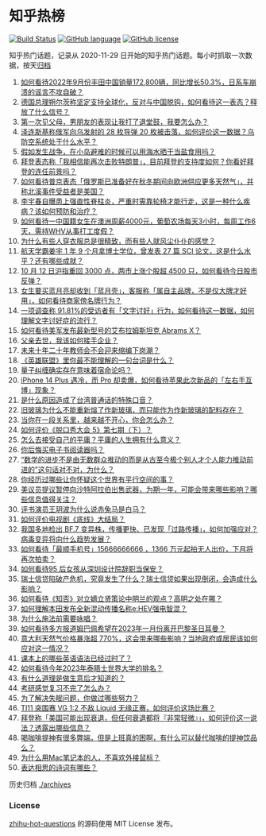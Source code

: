 # 知乎热榜
[![Build Status](https://github.com/ToWeLong/zhihu-hot-questions/workflows/CI/badge.svg)](https://github.com/ToWeLong/zhihu-hot-questions/actions)
[![GitHub language](https://img.shields.io/badge/language-golang-orange.svg)](https://golang.org/)
[![GitHub license](https://img.shields.io/github/license/ToWeLong/zhihu-hot-questions)](https://github.com/ToWeLong/zhihu-hot-questions/blob/main/LICENSE)

知乎热门话题，记录从 2020-11-29 日开始的知乎热门话题。每小时抓取一次数据，按天[归档](./archives)

<!-- BEGIN -->

1. [如何看待2022年9月份丰田中国销量172,800辆，同比增长50.3%，日系车崩溃的谣言不攻自破？](https://www.zhihu.com/question/558724608)
1. [德国总理朔尔茨称坚定支持全球化，反对与中国脱钩，如何看待这一表态？释放了什么信号？](https://www.zhihu.com/question/558791710)
1. [第一次见父母，男朋友的表现让我打了退堂鼓，我要怎么办？](https://www.zhihu.com/question/554034364)
1. [泽连斯基称俄军向乌发射的 28 枚导弹 20 枚被击落，如何评价这一数据？乌防空系统处于什么水平？](https://www.zhihu.com/question/558880777)
1. [假如发生战争，在小岛避难的时候可以用海水晒干当盐食用吗？](https://www.zhihu.com/question/555638242)
1. [拜登表态称「我相信能再次击败特朗普」，目前拜登的支持度如何？你看好拜登的连任前景吗？](https://www.zhihu.com/question/558830824)
1. [如何看待普京表态「俄罗斯已准备好在秋冬期间向欧洲供应更多天然气」，并称北溪事件受益者是美国？](https://www.zhihu.com/question/558983094)
1. [李宇春自曝患上强直性脊柱炎，严重时需靠轮椅才能行走，这是一种什么疾病？该如何预防和治疗？](https://www.zhihu.com/question/558971534)
1. [如何看待一中国籍女生在澳洲周薪4000元，葡萄农场每天3小时，每周工作6天，需持WHV从事打工度假？](https://www.zhihu.com/question/558816269)
1. [为什么有些人穿衣服总是很精致，而有些人就风尘仆仆的感觉？](https://www.zhihu.com/question/27016323)
1. [航天学霸姜宇 1 年 9 个月拿博士学位，曾发表 27 篇 SCI 论文，这是什么水平？还有哪些成就？](https://www.zhihu.com/question/558794172)
1. [10 月 12 日沪指重回 3000 点，两市上涨个股超 4500 只，如何看待今日股市反弹？](https://www.zhihu.com/question/558889600)
1. [女生要买蓝月亮却收到「蓝月壳」，客服称「属自主品牌，不是仅大牌才好用」，如何看待商家傍名牌行为？](https://www.zhihu.com/question/558853532)
1. [一项调查称 91.81%的受访者有「文字讨好」行为，如何看待这一数据，如何理解文字讨好症的流行？](https://www.zhihu.com/question/558877310)
1. [如何看待美军发布最新型号的艾布拉姆斯坦克 Abrams X？](https://www.zhihu.com/question/558435080)
1. [父亲去世，我该如何接手企业？](https://www.zhihu.com/question/558758783)
1. [未来十年二十年教师会不会迎来缩编下岗潮？](https://www.zhihu.com/question/557594658)
1. [《英雄联盟》里你最不能理解的一句台词是什么？](https://www.zhihu.com/question/420264870)
1. [量子纠缠确实存在意味着宿命论吗？](https://www.zhihu.com/question/557949184)
1. [iPhone 14 Plus 遇冷，而 Pro 却卖爆，如何看待苹果此次新品的「左右手互博」现象？](https://www.zhihu.com/question/558611647)
1. [是什么原因造成了台湾普通话的特殊口音？](https://www.zhihu.com/question/21506480)
1. [旧玻璃为什么不能重新熔了作新玻璃，而只能作为作新玻璃的配料存在？](https://www.zhihu.com/question/554085292)
1. [当你在一段关系里，越来越不开心，你会怎么办？](https://www.zhihu.com/question/558966468)
1. [如何评价《脱口秀大会 5》第七期（下）？](https://www.zhihu.com/question/558982653)
1. [怎么去接受自己的平庸？平庸的人生拥有什么意义？](https://www.zhihu.com/question/558698275)
1. [你后悔买电子书阅读器吗？](https://www.zhihu.com/question/300173600)
1. [“数学的进步不是由无数群众推动的而是从古至今极个别人才个人能力推动前进的”这句话对不对，为什么？](https://www.zhihu.com/question/555028139)
1. [你经历过哪些让你怀疑这个世界有平行空间的事？](https://www.zhihu.com/question/282959950)
1. [美议员提议暂停向沙特阿拉伯出售武器，为期一年，可能会带来哪些影响？哪些信息值得关注？](https://www.zhihu.com/question/558963313)
1. [评书演员王玥波为什么说赤兔马是白马？](https://www.zhihu.com/question/497272463)
1. [如何评价电视剧《底线》大结局？](https://www.zhihu.com/question/558725187)
1. [我国多地检出 BF.7 变异株，传播更快、已发现「过路传播」，如何加强应对？病毒变异将向什么趋势发展？](https://www.zhihu.com/question/558737367)
1. [如何看待「最顺手机号」15666666666 ，1366 万元起拍无人出价，下月将再次拍卖？](https://www.zhihu.com/question/558664793)
1. [如何看待95 后女孩从深圳设计院辞职当保安？](https://www.zhihu.com/question/558469906)
1. [瑞士信贷陷破产危机，究竟发生了什么？瑞士信贷如果出现倒闭，会造成什么影响？](https://www.zhihu.com/question/558794597)
1. [如何看待《知否》对立嫡立贤策论中明兰的观点？高明之处在哪？](https://www.zhihu.com/question/310274586)
1. [如何理解本田发布全新混动传播名称e:HEV强电智混？](https://www.zhihu.com/question/558499463)
1. [为什么施法前需要咏唱？](https://www.zhihu.com/question/544157757)
1. [如何看待多方报道姆巴佩希望在2023年一月份离开巴黎圣日耳曼？](https://www.zhihu.com/question/558783030)
1. [意大利天然气价格暴涨超 770%，这会带来哪些影响？当地政府或居民该如何应对这一情况？](https://www.zhihu.com/question/558972104)
1. [课本上的哪些英语语法已经过时了？](https://www.zhihu.com/question/27037537)
1. [如何看待今年2023年泰晤士世界大学的排名？](https://www.zhihu.com/question/484266405)
1. [有什么道理是做生意后才知道的？](https://www.zhihu.com/question/318085423)
1. [考研感觉复习不完了怎么办？](https://www.zhihu.com/question/349740016)
1. [为了解决失眠问题，你做过哪些努力？](https://www.zhihu.com/question/558523700)
1. [TI11 突围赛 VG 1:2 不敌 Liquid 无缘正赛，如何评价这场比赛？](https://www.zhihu.com/question/558916874)
1. [拜登称「美国可能出现衰退，但任何衰退都将『非常轻微』」，如何评价这一说法？透露出哪些信息？](https://www.zhihu.com/question/558853889)
1. [喝咖啡提神有很多弊端，但是上班真的困啊，有什么可以替代咖啡的提神饮品么？](https://www.zhihu.com/question/542156707)
1. [为什么用Mac笔记本的人，不喜欢外接鼠标？](https://www.zhihu.com/question/555924675)
1. [表达相思的诗词有哪些？](https://www.zhihu.com/question/550502533)

<!-- END -->

历史归档 [./archives](./archives)


### License
[zhihu-hot-questions](https://github.com/towelong/zhihu-hot-questions) 的源码使用 MIT License 发布。